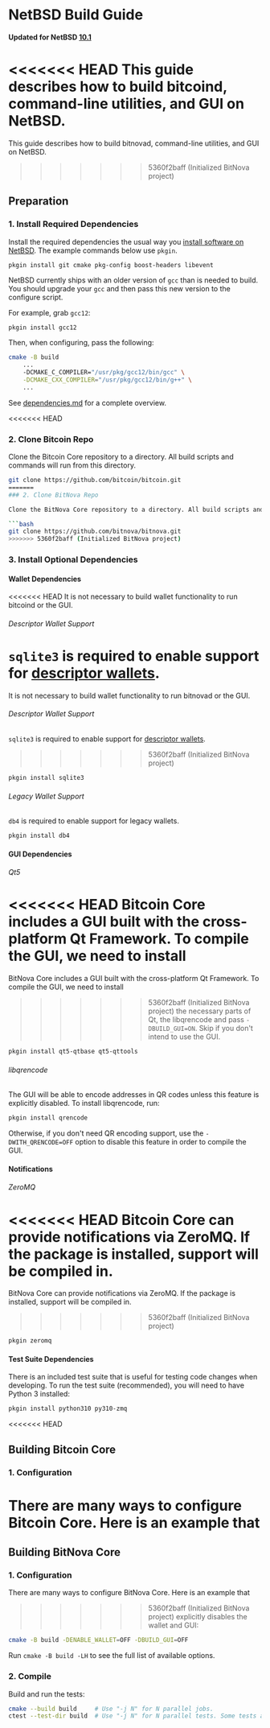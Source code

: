 # NetBSD Build Guide

**Updated for NetBSD [10.1](https://netbsd.org/releases/formal-10/NetBSD-10.1.html)**

<<<<<<< HEAD
This guide describes how to build bitcoind, command-line utilities, and GUI on NetBSD.
=======
This guide describes how to build bitnovad, command-line utilities, and GUI on NetBSD.
>>>>>>> 5360f2baff (Initialized BitNova project)

## Preparation

### 1. Install Required Dependencies

Install the required dependencies the usual way you [install software on NetBSD](https://www.netbsd.org/docs/guide/en/chap-boot.html#chap-boot-pkgsrc).
The example commands below use `pkgin`.

```bash
pkgin install git cmake pkg-config boost-headers libevent
```

NetBSD currently ships with an older version of `gcc` than is needed to build. You should upgrade your `gcc` and then pass this new version to the configure script.

For example, grab `gcc12`:
```
pkgin install gcc12
```

Then, when configuring, pass the following:
```bash
cmake -B build
    ...
    -DCMAKE_C_COMPILER="/usr/pkg/gcc12/bin/gcc" \
    -DCMAKE_CXX_COMPILER="/usr/pkg/gcc12/bin/g++" \
    ...
```

See [dependencies.md](dependencies.md) for a complete overview.

<<<<<<< HEAD
### 2. Clone Bitcoin Repo

Clone the Bitcoin Core repository to a directory. All build scripts and commands will run from this directory.

```bash
git clone https://github.com/bitcoin/bitcoin.git
=======
### 2. Clone BitNova Repo

Clone the BitNova Core repository to a directory. All build scripts and commands will run from this directory.

```bash
git clone https://github.com/bitnova/bitnova.git
>>>>>>> 5360f2baff (Initialized BitNova project)
```

### 3. Install Optional Dependencies

#### Wallet Dependencies

<<<<<<< HEAD
It is not necessary to build wallet functionality to run bitcoind or the GUI.

###### Descriptor Wallet Support

`sqlite3` is required to enable support for [descriptor wallets](https://github.com/bitcoin/bitcoin/blob/master/doc/descriptors.md).
=======
It is not necessary to build wallet functionality to run bitnovad or the GUI.

###### Descriptor Wallet Support

`sqlite3` is required to enable support for [descriptor wallets](https://github.com/bitnova/bitnova/blob/master/doc/descriptors.md).
>>>>>>> 5360f2baff (Initialized BitNova project)

```bash
pkgin install sqlite3
```

###### Legacy Wallet Support

`db4` is required to enable support for legacy wallets.

```bash
pkgin install db4
```

#### GUI Dependencies
###### Qt5

<<<<<<< HEAD
Bitcoin Core includes a GUI built with the cross-platform Qt Framework. To compile the GUI, we need to install
=======
BitNova Core includes a GUI built with the cross-platform Qt Framework. To compile the GUI, we need to install
>>>>>>> 5360f2baff (Initialized BitNova project)
the necessary parts of Qt, the libqrencode and pass `-DBUILD_GUI=ON`. Skip if you don't intend to use the GUI.

```bash
pkgin install qt5-qtbase qt5-qttools
```

###### libqrencode

The GUI will be able to encode addresses in QR codes unless this feature is explicitly disabled. To install libqrencode, run:

```bash
pkgin install qrencode
```

Otherwise, if you don't need QR encoding support, use the `-DWITH_QRENCODE=OFF` option to disable this feature in order to compile the GUI.

#### Notifications
###### ZeroMQ

<<<<<<< HEAD
Bitcoin Core can provide notifications via ZeroMQ. If the package is installed, support will be compiled in.
=======
BitNova Core can provide notifications via ZeroMQ. If the package is installed, support will be compiled in.
>>>>>>> 5360f2baff (Initialized BitNova project)
```bash
pkgin zeromq
```

#### Test Suite Dependencies

There is an included test suite that is useful for testing code changes when developing.
To run the test suite (recommended), you will need to have Python 3 installed:

```bash
pkgin install python310 py310-zmq
```

<<<<<<< HEAD
## Building Bitcoin Core

### 1. Configuration

There are many ways to configure Bitcoin Core. Here is an example that
=======
## Building BitNova Core

### 1. Configuration

There are many ways to configure BitNova Core. Here is an example that
>>>>>>> 5360f2baff (Initialized BitNova project)
explicitly disables the wallet and GUI:

```bash
cmake -B build -DENABLE_WALLET=OFF -DBUILD_GUI=OFF
```

Run `cmake -B build -LH` to see the full list of available options.

### 2. Compile

Build and run the tests:

```bash
cmake --build build     # Use "-j N" for N parallel jobs.
ctest --test-dir build  # Use "-j N" for N parallel tests. Some tests are disabled if Python 3 is not available.
```
